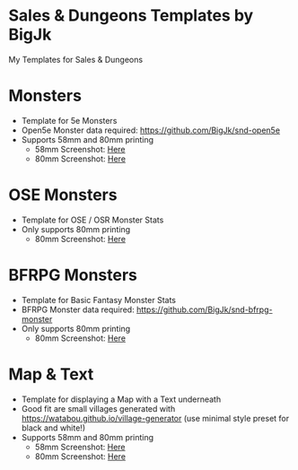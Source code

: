 # Sales & Dungeons Templates by BigJk
My Templates for Sales &amp; Dungeons

# Monsters

- Template for 5e Monsters
- Open5e Monster data required: https://github.com/BigJk/snd-open5e
- Supports 58mm and 80mm printing
    - 58mm Screenshot: [Here](./BigJk_monsters/screenshot_58mm.png)
    - 80mm Screenshot: [Here](./BigJk_monsters/screenshot_80mm.png)

# OSE Monsters

- Template for OSE / OSR Monster Stats
- Only supports 80mm printing
    - 80mm Screenshot: [Here](./BigJk_ose-monsters/screenshot_80mm.png)

# BFRPG Monsters

- Template for Basic Fantasy Monster Stats
- BFRPG Monster data required: https://github.com/BigJk/snd-bfrpg-monster
- Only supports 80mm printing
    - 80mm Screenshot: [Here](./BigJk_bfrpg-monsters/screenshot_80mm.png)

# Map & Text

- Template for displaying a Map with a Text underneath
- Good fit are small villages generated with https://watabou.github.io/village-generator (use minimal style preset for black and white!)
- Supports 58mm and 80mm printing
    - 58mm Screenshot: [Here](./BigJk_map-text/screenshot_58mm.png)
    - 80mm Screenshot: [Here](./BigJk_map-text/screenshot_80mm.png)

